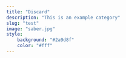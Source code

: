 ```yaml
---
title: "Discard"
description: "This is an example category"
slug: "test"
image: "saber.jpg"
style:
    background: "#2a9d8f"
    color: "#fff"
---
```

